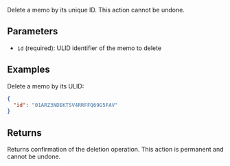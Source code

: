 Delete a memo by its unique ID. This action cannot be undone.

## Parameters

- `id` (required): ULID identifier of the memo to delete

## Examples

Delete a memo by its ULID:
```json
{
  "id": "01ARZ3NDEKTSV4RRFFQ69G5FAV"
}
```

## Returns

Returns confirmation of the deletion operation. This action is permanent and cannot be undone.
